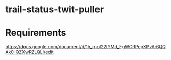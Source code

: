 # trail-status-twit-puller

# Requirements
https://docs.google.com/document/d/1h_rnol22tYMd_FgWCRPepXPvAr6QQAk0-QZXwRZLQLI/edit
